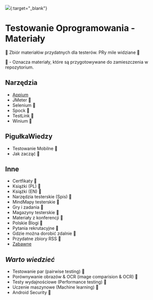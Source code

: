 [![](https://img.shields.io/badge/Facebook-%23TestowanieOprogramowania-blue.svg)](https://www.facebook.com/groups/TestowanieOprogramowania/){:target="_blank"}


# Testowanie Oprogramowania - Materiały

🔰 Zbiór materiałów przydatnych dla testerów. PRy mile widziane 📖

🏣 - Oznacza materiały, które są przygotowywane do zamieszczenia w repozytorium.


## Narzędzia

* [Appium](Materialy/Narzedzia/Appium.md)
* JMeter 🏣
* Selenium 🏣
* Spock 🏣
* TestLink 🏣
* Winium 🏣


## PigułkaWiedzy

* Testowanie Mobilne 🏣
* Jak zacząć 🏣


## Inne

* Certfikaty 🏣
* Książki (PL) 🏣
* Książki (EN) 🏣
* Narzędzia testerskie (Spis)  🏣
* MindMapy testerskie 🏣
* Gry i zadania 🏣
* Magazyny testerskie 🏣
* Materiały z konferencji 🏣
* Polskie Blogi 🏣
* Pytania rekrutacyjne 🏣
* Gdzie można dorobić zdalnie 🏣
* Przydatne zbiory RSS 🏣
* [Zabawne](Pliki/Zabawne)


## *Warto wiedzieć*

* Testowanie par (pairwise testing) 🏣
* Porównywanie obrazów & OCR (image comparision & OCR) 🏣
* Testy wydajnościowe (Performance testing) 🏣
* Uczenie maszynowe (Machine learning) 🏣
* Android Security 🏣
